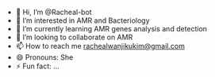 - 👋 Hi, I’m @Racheal-bot
- 👀 I’m interested in AMR and Bacteriology
- 🌱 I’m currently learning AMR genes analysis and detection
- 💞️ I’m looking to collaborate on AMR
- 📫 How to reach me rachealwanjikukim@gmail.com
- 😄 Pronouns: She
- ⚡ Fun fact: ...

<!---
Racheal-bot/Racheal-bot is a ✨ special ✨ repository because its `README.md` (this file) appears on your GitHub profile.
You can click the Preview link to take a look at your changes.
--->
